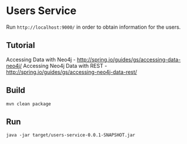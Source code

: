 # Users Service
Run `http://localhost:9000/` in order to obtain information for the users.

## Tutorial
Accessing Data with Neo4j - http://spring.io/guides/gs/accessing-data-neo4j/
Accessing Neo4j Data with REST - http://spring.io/guides/gs/accessing-neo4j-data-rest/

## Build
```mvn clean package```

## Run
```java -jar target/users-service-0.0.1-SNAPSHOT.jar```